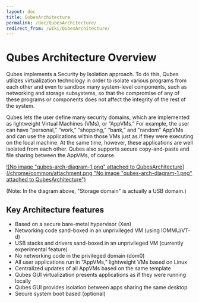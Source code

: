 ```yaml
---
layout: doc
title: QubesArchitecture
permalink: /doc/QubesArchitecture/
redirect_from: /wiki/QubesArchitecture/
---
```


Qubes Architecture Overview
===========================

Qubes implements a Security by Isolation approach. To do this, Qubes utilizes virtualization technology in order to isolate various programs from each other and even to sandbox many system-level components, such as networking and storage subsystems, so that the compromise of any of these programs or components does not affect the integrity of the rest of the system.

Qubes lets the user define many security domains, which are implemented as lightweight Virtual Machines (VMs), or “AppVMs.” For example, the user can have “personal,” “work,” “shopping,” “bank,” and “random” AppVMs and can use the applications within those VMs just as if they were executing on the local machine. At the same time, however, these applications are well isolated from each other. Qubes also supports secure copy-and-paste and file sharing between the AppVMs, of course.

[![No image "qubes-arch-diagram-1.png" attached to QubesArchitecture](/chrome/common/attachment.png "No image "qubes-arch-diagram-1.png" attached to QubesArchitecture")](/attachment/wiki/QubesArchitecture/qubes-arch-diagram-1.png)

(Note: In the diagram above, "Storage domain" is actually a USB domain.)

Key Architecture features
-------------------------

-   Based on a secure bare-metal hypervisor (Xen)
-   Networking code sand-boxed in an unprivileged VM (using IOMMU/VT-d)
-   USB stacks and drivers sand-boxed in an unprivileged VM (currently experimental feature)
-   No networking code in the privileged domain (dom0)
-   All user applications run in “AppVMs,” lightweight VMs based on Linux
-   Centralized updates of all AppVMs based on the same template
-   Qubes GUI virtualization presents applications as if they were running locally
-   Qubes GUI provides isolation between apps sharing the same desktop
-   Secure system boot based (optional)

